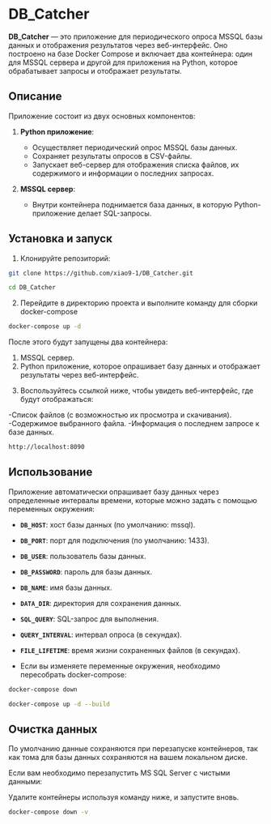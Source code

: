 # DB_Catcher

**DB_Catcher** — это приложение для периодического опроса MSSQL базы данных и отображения результатов через веб-интерфейс. Оно построено на базе Docker Compose и включает два контейнера: один для MSSQL сервера и другой для приложения на Python, которое обрабатывает запросы и отображает результаты.

## Описание

Приложение состоит из двух основных компонентов:

1. **Python приложение**:
   - Осуществляет периодический опрос MSSQL базы данных.
   - Сохраняет результаты опросов в CSV-файлы.
   - Запускает веб-сервер для отображения списка файлов, их содержимого и информации о последних запросах.

2. **MSSQL сервер**:
   - Внутри контейнера поднимается база данных, в которую Python-приложение делает SQL-запросы.

## Установка и запуск

1. Клонируйте репозиторий:

```bash
git clone https://github.com/xiao9-1/DB_Catcher.git
```
```bash
cd DB_Catcher
```

2. Перейдите в директорию проекта и выполните команду для сборки docker-compose

```bash
docker-compose up -d
```

После этого будут запущены два контейнера:

1) MSSQL сервер.
2) Python приложение, которое опрашивает базу данных и отображает результаты через веб-интерфейс.

3. Воспользуйтесь ссылкой ниже, чтобы увидеть веб-интерфейс, где будут отображаться:

-Список файлов (с возможностью их просмотра и скачивания).
-Содержимое выбранного файла.
-Информация о последнем запросе к базе данных.

```bash
http://localhost:8090
```

## Использование

Приложение автоматически опрашивает базу данных через определенные интервалы времени, которые можно задать с помощью переменных окружения:

- **`DB_HOST`**: хост базы данных (по умолчанию: mssql).
- **`DB_PORT`**: порт для подключения (по умолчанию: 1433).
- **`DB_USER`**: пользователь базы данных.
- **`DB_PASSWORD`**: пароль для базы данных.
- **`DB_NAME`**: имя базы данных.
- **`DATA_DIR`**: директория для сохранения данных.
- **`SQL_QUERY`**: SQL-запрос для выполнения.
- **`QUERY_INTERVAL`**: интервал опроса (в секундах).
- **`FILE_LIFETIME`**: время жизни сохраненных файлов (в секундах).

- Если вы изменяете переменные окружения, необходимо пересобрать docker-compose:

```bash
docker-compose down
```
```bash
docker-compose up -d --build
```

## Очистка данных

По умолчанию данные сохраняются при перезапуске контейнеров, так как тома для базы данных сохраняются на вашем локальном диске.

Если вам необходимо перезапустить MS SQL Server с чистыми данными:

Удалите контейнеры используя команду ниже, и запустите вновь.
```bash
docker-compose down -v
```

